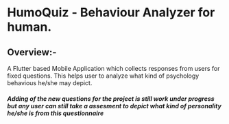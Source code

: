 
# HumoQuiz - Behaviour Analyzer for human.

## Overview:- 

A Flutter based Mobile Application which collects responses from users for fixed questions. This helps user to analyze what kind of psychology behavious he/she may depict.
    
##### _Adding of the new questions for the project is still work under progress but any user can still take a assesment to depict what kind of personality he/she is from this questionnaire_
